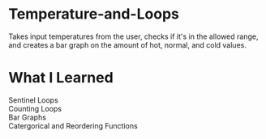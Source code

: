 # Temperature-and-Loops
Takes input temperatures from the user, checks if it's in the allowed range, and creates a bar graph on the amount of hot, normal, and cold values.

# What I Learned
Sentinel Loops\
Counting Loops\
Bar Graphs\
Catergorical and Reordering Functions
